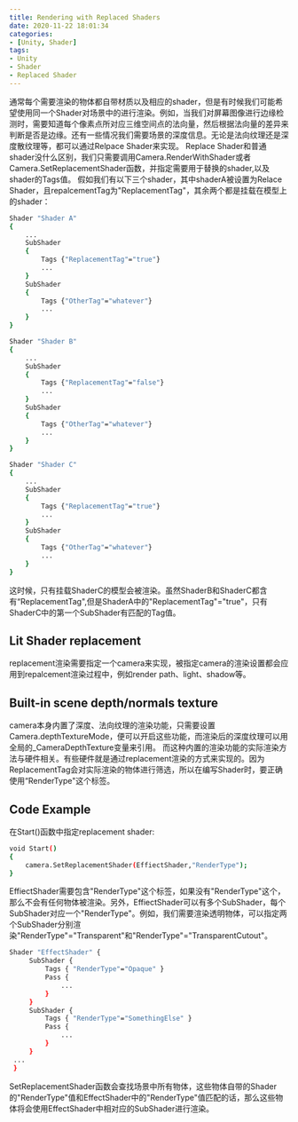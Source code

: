 ```yaml
---
title: Rendering with Replaced Shaders
date: 2020-11-22 18:01:34
categories:
- [Unity, Shader]
tags:
- Unity
- Shader
- Replaced Shader
---
```


通常每个需要渲染的物体都自带材质以及相应的shader，但是有时候我们可能希望使用同一个Shader对场景中的进行渲染。例如，当我们对屏幕图像进行边缘检测时，需要知道每个像素点所对应三维空间点的法向量，然后根据法向量的差异来判断是否是边缘。还有一些情况我们需要场景的深度信息。无论是法向纹理还是深度散纹理等，都可以通过Relpace Shader来实现。
Replace Shader和普通shader没什么区别，我们只需要调用Camera.RenderWithShader或者Camera.SetReplacementShader函数，并指定需要用于替换的shader,以及shader的Tags值。
假如我们有以下三个shader，其中shaderA被设置为Relace Shader，且repalcementTag为"ReplacementTag"，其余两个都是挂载在模型上的shader：
``` bash
Shader "Shader A"
{
	...
	SubShader
	{
		Tags {"ReplacementTag"="true"}
		...
	}
	SubShader
	{
		Tags {"OtherTag"="whatever"}
		...
	}
}
```
``` bash
Shader "Shader B"
{
	...
	SubShader
	{
		Tags {"ReplacementTag"="false"}
		...
	}
	SubShader
	{
		Tags {"OtherTag"="whatever"}
		...
	}
}
```
``` bash
Shader "Shader C"
{
	...
	SubShader
	{
		Tags {"ReplacementTag"="true"}
		...
	}
	SubShader
	{
		Tags {"OtherTag"="whatever"}
		...
	}
}
```
这时候，只有挂载ShaderC的模型会被渲染。虽然ShaderB和ShaderC都含有“ReplacementTag",但是ShaderA中的"ReplacementTag"="true"，只有ShaderC中的第一个SubShader有匹配的Tag值。
## Lit Shader replacement
replacement渲染需要指定一个camera来实现，被指定camera的渲染设置都会应用到repalcement渲染过程中，例如render path、light、shadow等。
## Built-in scene depth/normals texture
camera本身内置了深度、法向纹理的渲染功能，只需要设置Camera.depthTextureMode，便可以开启这些功能，而渲染后的深度纹理可以用全局的_CameraDepthTexture变量来引用。
而这种内置的渲染功能的实际渲染方法与硬件相关。有些硬件就是通过replacement渲染的方式来实现的。因为ReplacementTag会对实际渲染的物体进行筛选，所以在编写Shader时，要正确使用“RenderType"这个标签。
## Code Example
在Start()函数中指定replacement shader:
``` bash
void Start()
{
	camera.SetReplacementShader(EffiectShader,"RenderType");
}
```
EffiectShader需要包含"RenderType"这个标签，如果没有"RenderType"这个，那么不会有任何物体被渲染。另外，EffiectShader可以有多个SubShader，每个SubShader对应一个"RenderType"。例如，我们需要渲染透明物体，可以指定两个SubShader分别渲染"RenderType"="Transparent"和"RenderType"="TransparentCutout"。
``` bash
Shader "EffectShader" {
     SubShader {
         Tags { "RenderType"="Opaque" }
         Pass {
             ...
         }
     }
     SubShader {
         Tags { "RenderType"="SomethingElse" }
         Pass {
             ...
         }
     }
 ...
 }
 ```
SetReplacementShader函数会查找场景中所有物体，这些物体自带的Shader的"RenderType"值和EffectShader中的"RenderType"值匹配的话，那么这些物体将会使用EffectShader中相对应的SubShader进行渲染。